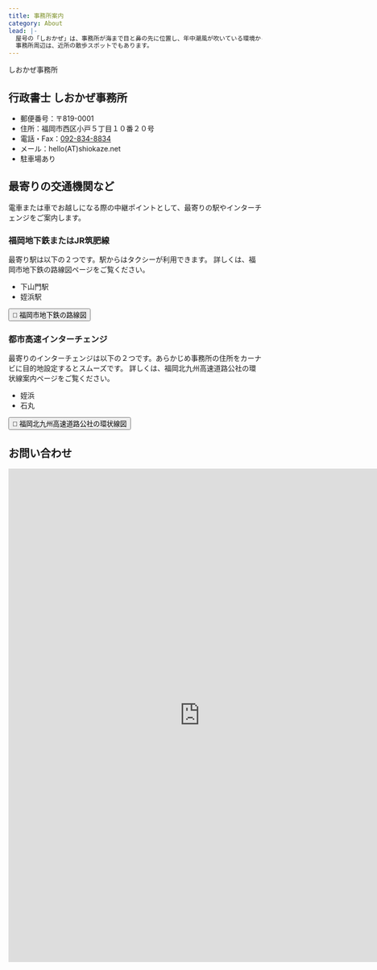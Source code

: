 ```yaml
---
title: 事務所案内
category: About
lead: |-
  屋号の「しおかぜ」は、事務所が海まで目と鼻の先に位置し、年中潮風が吹いている環境から付けられています。
  事務所周辺は、近所の散歩スポットでもあります。
---
```

<map>しおかぜ事務所</map>

## 行政書士 しおかぜ事務所

- 郵便番号：〒819-0001
- 住所：福岡市西区小戸５丁目１０番２０号
- 電話・Fax：[092-834-8834](tel:0928348834)
- メール：hello(AT)shiokaze.net
- 駐車場あり

## 最寄りの交通機関など

電車または車でお越しになる際の中継ポイントとして、最寄りの駅やインターチェンジをご案内します。

### 福岡地下鉄またはJR筑肥線

最寄り駅は以下の２つです。駅からはタクシーが利用できます。
詳しくは、福岡市地下鉄の路線図ページをご覧ください。

- 下山門駅
- 姪浜駅

<button href="https://subway.city.fukuoka.lg.jp/route/" size="large">🚈 福岡市地下鉄の路線図</button>

### 都市高速インターチェンジ

最寄りのインターチェンジは以下の２つです。あらかじめ事務所の住所をカーナビに目的地設定するとスムーズです。
詳しくは、福岡北九州高速道路公社の環状線案内ページをご覧ください。

- 姪浜
- 石丸

<button href="https://www.fk-tosikou.or.jp/guide/deiriguchi/fukuoka.shtml" size="large">🚗 福岡北九州高速道路公社の環状線図</button>

## お問い合わせ

<iframe src="https://docs.google.com/forms/d/e/1FAIpQLSfQNI2nAEvKfKxmx8We5KT10foX48iAH18bsh0182Ew4N-J3g/viewform?embedded=true" width="760" height="980" frameborder="0" marginheight="0" marginwidth="0">読み込んでいます…</iframe>
